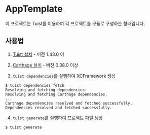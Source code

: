 # AppTemplate

이 프로젝트는 Tuist를 이용하여 각 프로젝트를 모듈로 구성하는 형태입니다.

## 사용법

1. [Tuist 설치](https://github.com/tuist/tuist) - 버전 1.43.0 이

2. [Carthage 설치](https://github.com/Carthage/Carthage) - 버전 0.38.0 이상

3. `tuist dependencies`를 실행하여 XCFramework 생성

```
$ tuist dependencies fetch
Resolving and fetching dependencies.
Resolving and fetching Carthage dependencies.
...
Carthage dependencies resolved and fetched successfully.
Dependencies resolved and fetched successfully.
```

4. `tuist generate`를 실행하여 프로젝트 파일 생성

```
$ tuist generate
```